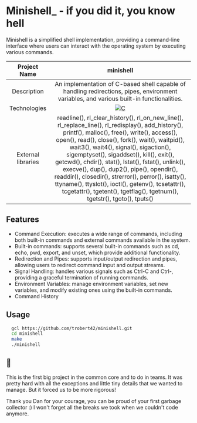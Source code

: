 # Minishell_ - if you did it, you know hell

Minishell is a simplified shell implementation, providing a command-line interface where users can interact with the operating system by executing various commands.


|    Project Name    |                                                                       minishell                                                                      |
| :----------------: | :-------------------------------------------------------------------------------------------------------------------------------------------------: |
|    Description     |                                             An implementation of C-based shell capable of handling redirections, pipes, environment variables, and various built-in functionalities.                                             |
|    Technologies    | <a href="#"><img alt="C" src="https://custom-icon-badges.demolab.com/badge/C-03599C.svg?logo=c-in-hexagon&logoColor=white&style=for-the-badge"></a> |
| External libraries |     readline(), rl_clear_history(), rl_on_new_line(), rl_replace_line(), rl_redisplay(), add_history(), printf(), malloc(), free(), write(), access(), open(), read(), close(), fork(), wait(), waitpid(), wait3(), wait4(), signal(), sigaction(), sigemptyset(), sigaddset(), kill(), exit(), getcwd(), chdir(), stat(), lstat(), fstat(), unlink(), execve(), dup(), dup2(), pipe(), opendir(), readdir(), closedir(), strerror(), perror(), isatty(), ttyname(), ttyslot(), ioctl(), getenv(), tcsetattr(), tcgetattr(), tgetent(), tgetflag(), tgetnum(), tgetstr(), tgoto(), tputs()      |

## Features

- Command Execution: executes a wide range of commands, including both built-in commands and external commands available in the system.
- Built-in commands: supports several built-in commands such as cd, echo, pwd, export, and unset, which provide additional functionality.
- Redirection and Pipes: supports input/output redirection and pipes, allowing users to redirect command input and output streams.
- Signal Handling: handles various signals such as Ctrl-C and Ctrl-\, providing a graceful termination of running commands.
- Environment Variables: manage environment variables, set new variables, and modify existing ones using the built-in commands.
- Command History

## Usage

```bash
  gcl https://github.com/trobert42/minishell.git
  cd minishell
  make
  ./minishell
```

## 💬
This is the first big project in the common core and to do in teams. It was pretty hard with all the exceptions and little tiny details that we wanted to manage. But it forced us to be more rigorous!  

Thank you Dan for your courage, you can be proud of your first garbage collector :) I won't forget all the breaks we took when we couldn't code anymore.
